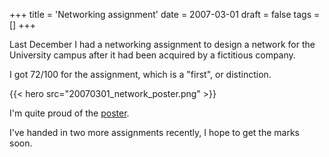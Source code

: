 +++
title = 'Networking assignment'
date = 2007-03-01
draft = false
tags = []
+++

Last December I had a networking assignment to design a network for the University campus after it had been acquired by a fictitious company.

I got 72/100 for the assignment, which is a "first", or distinction.

{{< hero src="20070301_network_poster.png" >}}

I'm quite proud of the [poster](20070301_network_poster.pdf).

I've handed in two more assignments recently, I hope to get the marks soon.

